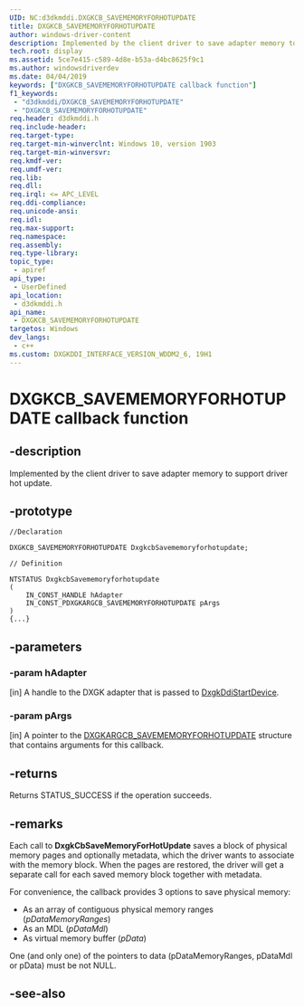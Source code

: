 ```yaml
---
UID: NC:d3dkmddi.DXGKCB_SAVEMEMORYFORHOTUPDATE
title: DXGKCB_SAVEMEMORYFORHOTUPDATE
author: windows-driver-content
description: Implemented by the client driver to save adapter memory to support driver hot update.
tech.root: display
ms.assetid: 5ce7e415-c589-4d8e-b53a-d4bc8625f9c1
ms.author: windowsdriverdev
ms.date: 04/04/2019
keywords: ["DXGKCB_SAVEMEMORYFORHOTUPDATE callback function"]
f1_keywords:
 - "d3dkmddi/DXGKCB_SAVEMEMORYFORHOTUPDATE"
 - "DXGKCB_SAVEMEMORYFORHOTUPDATE"
req.header: d3dkmddi.h
req.include-header:
req.target-type:
req.target-min-winverclnt: Windows 10, version 1903
req.target-min-winversvr:
req.kmdf-ver:
req.umdf-ver:
req.lib:
req.dll:
req.irql: <= APC_LEVEL
req.ddi-compliance:
req.unicode-ansi:
req.idl:
req.max-support:
req.namespace:
req.assembly:
req.type-library: 
topic_type: 
 - apiref
api_type: 
 - UserDefined
api_location: 
 - d3dkmddi.h
api_name: 
 - DXGKCB_SAVEMEMORYFORHOTUPDATE
targetos: Windows
dev_langs:
 - c++
ms.custom: DXGKDDI_INTERFACE_VERSION_WDDM2_6, 19H1
---
```


# DXGKCB_SAVEMEMORYFORHOTUPDATE callback function

## -description

Implemented by the client driver to save adapter memory to support driver hot update.

## -prototype

```
//Declaration

DXGKCB_SAVEMEMORYFORHOTUPDATE DxgkcbSavememoryforhotupdate; 

// Definition

NTSTATUS DxgkcbSavememoryforhotupdate 
(
	IN_CONST_HANDLE hAdapter
	IN_CONST_PDXGKARGCB_SAVEMEMORYFORHOTUPDATE pArgs
)
{...}

```

## -parameters

### -param hAdapter

[in] A handle to the DXGK adapter that is passed to [DxgkDdiStartDevice](../dispmprt/nc-dispmprt-dxgkddi_start_device.md).

### -param pArgs

[in] A pointer to the [DXGKARGCB_SAVEMEMORYFORHOTUPDATE](ns-d3dkmddi-dxgkargcb_savememoryforhotupdate.md) structure that contains arguments for this callback.

## -returns

Returns STATUS_SUCCESS if the operation succeeds.

## -remarks

Each call to **DxgkCbSaveMemoryForHotUpdate** saves a block of physical memory pages and optionally metadata, which the driver wants to associate with the memory block. When the pages are restored, the driver will get a separate call for each saved memory block together with metadata.

For convenience, the callback provides 3 options to save physical memory:

* As an array of contiguous physical memory ranges  (*pDataMemoryRanges*)
* As an MDL (*pDataMdl*)
* As virtual memory buffer (*pData*)

One (and only one) of the pointers to data (pDataMemoryRanges, pDataMdl or pData) must be not NULL.

## -see-also
